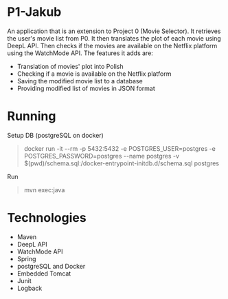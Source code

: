# P1-Jakub
An application that is an extension to Project 0 (Movie Selector). It retrieves the user's movie list from P0. It then translates the plot of each movie using DeepL API. 
Then checks if the movies are available on the Netflix platform using the WatchMode API.
The features it adds are:
- Translation of movies' plot into Polish
- Checking if a movie is available on the Netflix platform
- Saving the modified movie list to a database
- Providing modified list of movies in JSON format

# Running
Setup DB (postgreSQL on docker)
> docker run -it --rm -p 5432:5432 -e POSTGRES_USER=postgres -e POSTGRES_PASSWORD=postgres --name postgres -v $(pwd)/schema.sql:/docker-entrypoint-initdb.d/schema.sql postgres

Run
> mvn exec:java

# Technologies
- Maven
- DeepL API
- WatchMode API  
- Spring
- postgreSQL and Docker
- Embedded Tomcat
- Junit
- Logback